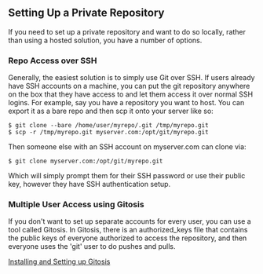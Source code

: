 ## Setting Up a Private Repository ##

If you need to set up a private repository and want to do so locally,
rather than using a hosted solution, you have a number of options.

### Repo Access over SSH ###

Generally, the easiest solution is to simply use Git over SSH.  If users
already have SSH accounts on a machine, you can put the git repository
anywhere on the box that they have access to and let them access it over
normal SSH logins.  For example, say you have a repository you want to 
host.  You can export it as a bare repo and then scp it onto your server
like so:
	
	$ git clone --bare /home/user/myrepo/.git /tmp/myrepo.git
	$ scp -r /tmp/myrepo.git myserver.com:/opt/git/myrepo.git
	
Then someone else with an SSH account on myserver.com can clone via:

	$ git clone myserver.com:/opt/git/myrepo.git

Which will simply prompt them for their SSH password or use their public key,
however they have SSH authentication setup.

### Multiple User Access using Gitosis ###

If you don't want to set up separate accounts for every user, you can use
a tool called Gitosis.  In Gitosis, there is an authorized_keys file that
contains the public keys of everyone authorized to access the repository,
and then everyone uses the 'git' user to do pushes and pulls.

[Installing and Setting up Gitosis](http://www.urbanpuddle.com/articles/2008/07/11/installing-git-on-a-server-ubuntu-or-debian)
